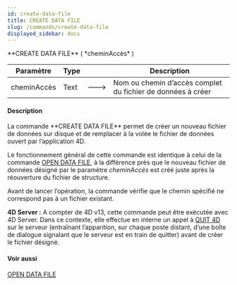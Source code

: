 ```yaml
---
id: create-data-file
title: CREATE DATA FILE
slug: /commands/create-data-file
displayed_sidebar: docs
---
```


<!--REF #_command_.CREATE DATA FILE.Syntax-->**CREATE DATA FILE** ( *cheminAccès* )<!-- END REF-->
<!--REF #_command_.CREATE DATA FILE.Params-->
| Paramètre | Type |  | Description |
| --- | --- | --- | --- |
| cheminAccès | Text | &#x1F852; | Nom ou chemin d’accès complet du fichier de données à créer |

<!-- END REF-->

#### Description 

<!--REF #_command_.CREATE DATA FILE.Summary-->La commande **CREATE DATA FILE** permet de créer un nouveau fichier de données sur disque et de remplacer à la volée le fichier de données ouvert par l’application 4D.<!-- END REF--> 

Le fonctionnement général de cette commande est identique à celui de la commande [OPEN DATA FILE](open-data-file.md), à la différence près que le nouveau fichier de données désigné par le paramètre *cheminAccès* est créé juste après la réouverture du fichier de structure.

Avant de lancer l’opération, la commande vérifie que le chemin spécifié ne correspond pas à un fichier existant.

**4D Server :** A compter de 4D v13, cette commande peut être exécutée avec 4D Server. Dans ce contexte, elle effectue en interne un appel à [QUIT 4D](quit-4d.md) sur le serveur (entraînant l’apparition, sur chaque poste distant, d’une boîte de dialogue signalant que le serveur est en train de quitter) avant de créer le fichier désigné. 

#### Voir aussi 

[OPEN DATA FILE](open-data-file.md)  